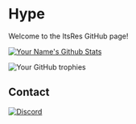 # Hype

Welcome to the ItsRes GitHub page!

[![Your Name's Github Stats](https://github-readme-stats.vercel.app/api?username=ItsRes&count_private=true&theme=dark&show_icons=true)](https://github.com/ItsRes)

![Your GitHub trophies](https://github-profile-trophy.vercel.app/?username=ItsRes&theme=darkhub)

## Contact

[![Discord](https://img.shields.io/discord/1105183719112847360?label=Discord&logo=discord)](https://discord.gg/7qS8NwVt4u)
